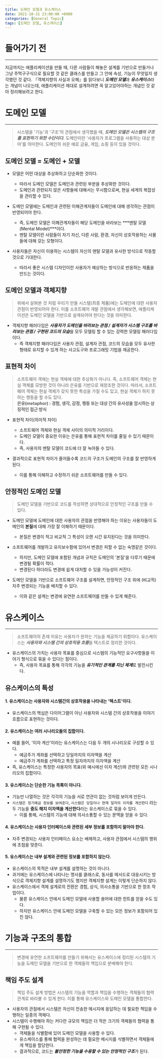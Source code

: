 ```yaml
---
title: 도메인 모델과 유스케이스
date: 2021-10-31 23:00:00 +0900
categories: [General Topic]
tags: [도메인 모델, 유스케이스]
---
```


# 들어가기 전
---
지금까지는 애플리케이션을 만들 때, 다른 사람들이 해놓은 설계를 기반으로 만들거나 그냥 주먹구구식으로 필요할 것 같은 클래스를 만들고 그 안에 속성, 기능이 무엇일지 생각했던 것 같다.
『객체지향의 사실과 오해』를 읽다보니 ***도메인 모델***과 ***유스케이스***라는 개념이 나오는데, 애플리케이션 제대로 설계하려면 꼭 알고있어야하는 개념인 것 같아 정리해보려고 한다.

# 도메인 모델
---
> 시스템을 '기능'과 '구조'의 관점에서 생각했을 때, ***도메인 모델은 시스템의 구조를 표현하기 위한 수단이다.***
> 도메인이란 '사용자가 프로그램을 사용하는 대상 분야'를 의미한다. 도메인의 쉬운 예로 금융, 게임, 쇼핑 등이 있을 것이다.

## 도메인 모델 = 도메인 + 모델
- 모델은 어떤 대상을 추상화하고 단순화한 것이다.
  - 따라서 도메인 모델은 도메인과 관련된 부분을 추상화한 것이다.
  - 도메인과 관련되지 않은 사항들에 대해서는 무시함으로써, 현실 세계의 복잡성을 관리할 수 있다.

- 도메인 모델에는 도메인과 관련된 이해관계자들이 도메인에 대해 생각하는 관점이 반영되어야 한다.
  - 즉, 도메인 모델은 이해관계자들이 해당 도메인을 바라보는 ***멘탈 모델(Mental Model)***이다.
  - 멘탈 모델이란 사람들이 자기 자신, 다른 사람, 환경, 자신이 상호작용하는 사물들에 대해 갖는 모형이다.

- 사용자들은 자신이 이용하는 시스템이 자신의 멘탈 모델과 유사한 방식으로 작동할 것으로 기대한다.
  - 따라서 좋은 시스템 디자인이란 사용자가 예상하는 방식으로 반응하는 제품을 만드는 것이다.

## 도메인 모델과 객체지향
> 위에서 살펴본 것 처럼 우리가 만들 시스템(최종 제품)에는 도메인에 대한 사용자 관점이 반영되어야 한다.
> 이를 소프트웨어 개발 관점에서 생각해보면, 애플리케이션은 도메인 모델을 기반으로 설계되어야 한다는 것을 의미한다.

- 객체지향 패러다임은 ***사용자가 도메인을 바라보는 관점 / 설계자가 시스템 구조를 바라보는 관점 / 구현된 코드의 모습***을 모두 모델링 할 수 있는 강력한 모델링 패러다임이다.
  - 즉 객체지향 패러다임은 사용자 관점, 설계자 관점, 코드의 모습을 모두 유사한 형태로 유지할 수 있게 하는 사고도구와 프로그래밍 기법을 제공한다.

## 표현적 차이
> 소프트웨어 객체는 현실 객체에 대한 추상화가 아니다. 즉, 소프트웨어 객체는 현실 객체를 모방한 것이 아니라 은유를 기반으로 재창조한 것이다.
> 따라서, 소프트웨어 객체는 현실 객체가 갖지 못한 특성을 가질 수도 있고, 현실 객체가 하지 못하는 행동을 할 수도 있다. <br>
> **은유(metaphor) : 경험, 생각, 감정, 행동 또는 대상 간의 유사성을 암시하는 상징적인 접근 방식**

- 표현적 차이(의미적 차이)
  - 소프트웨어 객체와 현실 객체 사이의 의미적 거리이다.
  - 도메인 모델이 중요한 이유는 은유를 통해 표현적 차이를 줄일 수 있기 때문이다.
  - 즉, 사용자의 멘탈 모델이 코드에 더 잘 녹아들 수 있다.

- 결과적으로 표현적 차이가 줄어들수록 코드의 구조가 도메인의 구조를 잘 반영하게된다.
  - 이를 통해 이해하고 수정하기 쉬운 소프트웨어를 만들 수 있다.

## 안정적인 도메인 모델
> 도메인 모델을 기반으로 코드를 작성하면 상대적으로 안정적인 구조를 만들 수 있다.

- 도메인 모델에 도메인에 대한 사용자의 관점을 반영해야 하는 이유는 사용자들이 도메인의 **본질**에 대해 가장 잘 이해하기 때문이다.
  - 본질은 변경이 적고 비교적 그 특성이 오랜 시간 유지된다는 것을 의미한다.

- 소프트웨어를 개발하고 유지보수함에 있어서 변경은 피할 수 없는 숙명같은 것이다.
  - 하지만, 도메인 모델에 포함된 개념과 규칙은 도메인의 '본질'을 다루기 때문에 변경될 확률이 적다.
  - 변경된다 하더라도 변경에 쉽게 대처할 수 있을 가능성이 커진다.

- 도메인 모델을 기반으로 소프트웨어 구조를 설계하면, 안정적인 구조 위에 (비교적) 자주 변경되는 기능을 배치할 수 있다.
  - 이와 같은 설계는 변경에 유연한 소프트웨어를 만들 수 있게 해준다.

# 유스케이스
---
> 소프트웨어의 존재 이유는 사용자가 원하는 기능을 제공하기 위함이다. 유스케이스는 ***사용자와 시스템 간의 상호작용 흐름***을 텍스트로 정리한 것이다.

- 유스케이스의 가치는 사용자 목표를 중심으로 시스템의 기능적인 요구사항들을 이야기 형식으로 묶을 수 있다는 점이다.
  - 즉, 사용자 목표를 통해 각각의 기능을 ***유기적인 관계를 지닌 체계***로 발전시킨다.

## 유스케이스의 특성

#### 1. 유스케이스는 사용자와 시스템간의 상호작용을 나타내는 '텍스트'이다.
- 유스케이스의 핵심은 다이어그램이 아닌 사용자와 시스템 간의 상호작용을 이야기 흐름으로 표현하는 것이다.

#### 2. 유스케이스는 여러 시나리오들의 집합이다.
- 예를 들어, '이자 계산'이라는 유스케이스는 다음 두 개의 시나리오로 구성할 수 있다.
  - 예금주가 계좌를 선택하고 당일까지의 이자액을 계산
  - 예금주가 계좌를 선택하고 특정 일자까지의 이자액을 계산
- 즉, 유스케이스는 특정한 사용자의 목표(위 예시에선 이자 계산)와 관련된 모든 시나리오의 집합이다.

#### 3. 유스케이스는 단순한 기능 목록이 아니다.
- 기능만 나열하는 것은 각각의 기능을 서로 연관이 없는 것처럼 보이게 만든다.
- `시스템은 정기예금 정보를 보여준다`, `시스템은 당일이나 현재 일자의 이자를 계산한다` 라는 두 기능을 **중도 해지 이자액을 계산한다**라는 유스케이스로 묶을 수 있다.
  - 이를 통해, 시스템의 기능에 대해 의사소통할 수 있는 문맥을 얻을 수 있다.

#### 4. 유스케이스는 사용자 인터페이스와 관련된 세부 정보를 포함하지 말아야 한다.
- 자주 변경되는 사용자 인터페이스 요소는 배제하고, 사용자 관점에서 시스템의 행위에 초첨을 맞춘다.

#### 5. 유스케이스는 내부 설계와 관련된 정보를 포함하지 않는다.
- 유스케이스의 목적은 내부 설계를 설명하는 것이 아니다.
- 과거에는 유스케이스에 나타나는 명사를 클래스로, 동사를 메서드로 대응시키는 방식으로 객체지향 설계를 설명하기도 했지만 객체지향 설계는 이렇게 단순하지 않다.
- 유스케이스에서 객체 설계로의 전환은 경험, 상식, 의사소통을 기반으로 한 창조 작업이다.
  - 물론 유스케이스 안에서 도메인 모델에 사용할 용어에 대한 힌트를 얻을 수도 있다.
  - 하지만 유스케이스 안에 도메인 모델을 구축할 수 있는 모든 정보가 포함되어 있진 않다.


# 기능과 구조의 통합
---
> 변경에 유연한 소프트웨어를 만들기 위해서는 유스케이스에 정리된 시스템의 기능을 도메인 모델을 기반으로 한 객체들의 책임으로 분배해야 한다.

## 책임 주도 설계
> 책임 주도 설계 방법은 시스템의 기능을 역할과 책임을 수행하는 객체들의 협력 관계로 바라볼 수 있게 한다.
> 이를 통해 유스케이스와 도메인 모델을 통합한다.

- 사용자의 관점에서 시스템은 자신이 전송한 메시지에 응답하는 데 필요한 책임을 수행하는 일종의 객체다.
- 시스템이 수행해야 하는 커다란 규모의 책임은 더 작은 크기의 객체들의 협력을 통해 구현될 수 있다.
  - 객체들을 식별함에 있어 도메인 모델을 사용할 수 있다.
  - 유스케이스를 통해 협력을 완성하는 데 필요한 메시지를 식별하면서 객체들에게 책임을 할당한다.
  - 결과적으로, 코드는 ***불안정한 기능을 수용할 수 있는 안정적인 구조***가 된다.
